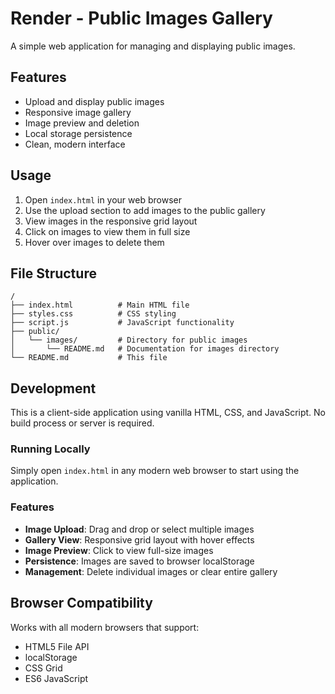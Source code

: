 # Render - Public Images Gallery

A simple web application for managing and displaying public images.

## Features

- Upload and display public images
- Responsive image gallery
- Image preview and deletion
- Local storage persistence
- Clean, modern interface

## Usage

1. Open `index.html` in your web browser
2. Use the upload section to add images to the public gallery
3. View images in the responsive grid layout
4. Click on images to view them in full size
5. Hover over images to delete them

## File Structure

```
/
├── index.html          # Main HTML file
├── styles.css          # CSS styling
├── script.js           # JavaScript functionality
├── public/
│   └── images/         # Directory for public images
│       └── README.md   # Documentation for images directory
└── README.md           # This file
```

## Development

This is a client-side application using vanilla HTML, CSS, and JavaScript. No build process or server is required.

### Running Locally

Simply open `index.html` in any modern web browser to start using the application.

### Features

- **Image Upload**: Drag and drop or select multiple images
- **Gallery View**: Responsive grid layout with hover effects
- **Image Preview**: Click to view full-size images
- **Persistence**: Images are saved to browser localStorage
- **Management**: Delete individual images or clear entire gallery

## Browser Compatibility

Works with all modern browsers that support:
- HTML5 File API
- localStorage
- CSS Grid
- ES6 JavaScript
